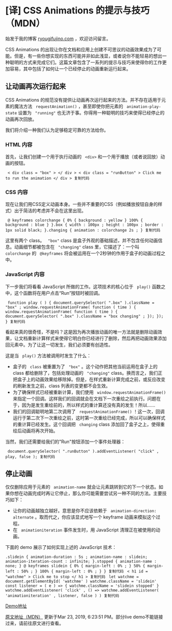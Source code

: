 # [译] CSS Animations 的提示与技巧（MDN） #

始发于我的博客 [ryougifujino.com]( https://link.juejin.im?target=https%3A%2F%2Fryougifujino.com%2F ) ，欢迎访问留言。

CSS Animations 的出现让你在文档和应用上创建不可思议的动画效果成为了可能。但是，有一些你想实现的东西可能并非如此浅显，或者说你不能轻易的想出一种聪明的方式来完成它们。这篇文章包含了一系列的提示与技巧来使得你的工作更加容易，其中包括了如何让一个已经停止的动画重新运行起来。

## 让动画再次运行起来 ##

CSS Animations 的规范没有提供让动画再次运行起来的方法。并不存在适用于元素的魔法方法 ` requestAnimation()` ，甚至即使你把元素的 ` animation-play-state` 设置为 ` "running"` 也无济于事。你得用一种聪明的技巧来使得已经停止的动画再次回放。

我们将介绍一种我们认为足够稳定可靠的方法给你。

### HTML 内容 ###

首先，让我们创建一个用于执行动画的 ` <div>` 和一个用于播放（或者说回放）动画的按钮。

` < div class = "box" > </ div > < div class = "runButton" > Click me to run the animation </ div > 复制代码`

### CSS 内容 ###

现在让我们用CSS定义动画本身。一些并不重要的CSS（例如播放按钮自身的样式）出于简洁的考虑并不会在这里出现。

` @ keyframes colorchange { 0% { background : yellow } 100% { background : blue } }.box { width : 100px ; height : 100px ; border : 1px solid black; }.changing { animation : colorchange 2s ; } 复制代码`

这里有两个 class。 ` "box"` class 是盒子外观的基础描述，并不包含任何动画信息。动画细节都被包含在 ` "changing"` class 里，它描述了：一个叫 ` colorchange` 的 ` @keyframes` 将会被运用在一个2秒钟的作用于盒子的动画过程之中。

### JavaScript 内容 ###

下一步我们将看看 JavaScript 所做的工作。这项技术的核心位于 ` play()` 函数之中，这个函数将在用户点击“Run”按钮时被回调。

` function play ( ) { document.querySelector( ".box" ).className = "box" ; window.requestAnimationFrame( function ( time ) { window.requestAnimationFrame( function ( time ) { document.querySelector( ".box" ).className = "box changing" ; }); }); } 复制代码`

看起来真的很奇怪，不是吗？这是因为再次播放动画的唯一方法就是删除动画效果，让文档重新计算样式来使得它明白你已经进行了删除，然后再把动画效果添加回元素中。为了让这一切发生，我们必须要有创造性。

这是当 ` play()` 方法被调用时发生了什么：

* 盒子的 ` class` 被重置为了 ` "box"` 。这个动作把其他当前运用在盒子上的 class 都给删除了，包括处理动画的 ` "changing"` class。换而言之，我们正把盒子上的动画效果给移除掉。但是，在样式重新计算完成之前，或反应改变的刷新发生之前，class 列表的变更都不会生效。
* 为了确保样式已经被重新计算，我们使用 ` window.requestAnimationFrame()` 来指定一个回调。这样我们的回调就会在文档下一次重绘之前执行。问题在于，因为是发生重绘前的，所以样式的重计算还没有真的发生！所以……
* 我们的回调聪明地第二次调用了 ` requestAnimationFrame()` ！这一次，回调运行于第二次下一次重绘之前，这时第一次重绘已经完成，所以可以确保样式的重计算已经发生。这个回调把 ` changing` class 添加回了盒子之上，使得重绘后动画将再次开始。

当然，我们还需要给我们的"Run"按钮添加一个事件处理器：

` document.querySelector( ".runButton" ).addEventListener( "click" , play, false ); 复制代码`

## 停止动画 ##

仅仅删除应用于元素的 ` animation-name` 就会让元素跳转到它的下一个状态。如果你想在动画完成时再让它停止，那么你可能需要尝试另一种不同的方法。主要技巧如下：

* 让你的动画越独立越好。意思是你不应该依赖于 ` animation-direction: alternate` 。取而代之，你应该显式地写一个 keyframe 动画来模拟这个过程。
* 在 ` animationiteration` 事件发生时，用 JavaScript 清理正在被使用的动画。

下面的 demo 展示了如何实现上述的 JavaScript 技术：

`.slidein { animation-duration : 5s ; animation-name : slidein; animation-iteration-count : infinite; }.stopped { animation-name : none; } @ keyframes slidein { 0% { margin-left : 0% ; } 50% { margin-left : 50% ; } 100% { margin-left : 0% ; } } 复制代码` ` < h1 id = "watchme" > Click me to stop </ h1 > 复制代码` ` let watchme = document.getElementById( 'watchme' ) watchme.className = 'slidein' const listener = ( e ) => { watchme.className = 'slidein stopped' } watchme.addEventListener( 'click' , () => watchme.addEventListener( 'animationiteration' , listener, false ) ) 复制代码`

[Demo地址]( https://link.juejin.im?target=https%3A%2F%2Fjsfiddle.net%2Fmorenoh149%2F5ty5a4oy%2F )

[原文地址（MDN）]( https://link.juejin.im?target=https%3A%2F%2Fdeveloper.mozilla.org%2Fen-US%2Fdocs%2FWeb%2FCSS%2FCSS_Animations%2FTips ) 更新于Mar 23, 2019, 6:23:51 PM。部分live demo不能链接过来，请前往原文进行查看。